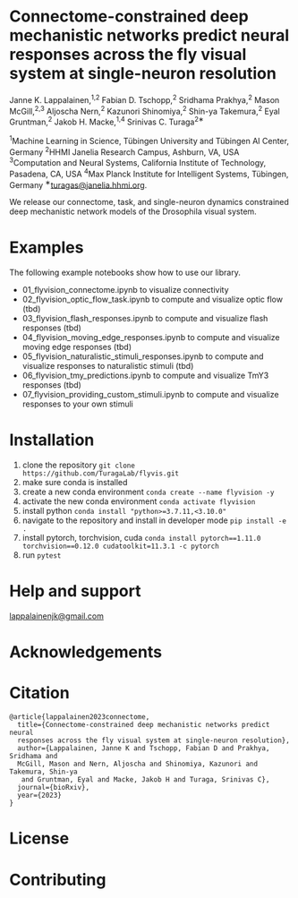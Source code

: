 # Connectome-constrained deep mechanistic networks predict neural responses across the fly visual system at single-neuron resolution

Janne K. Lappalainen,<sup>1,2</sup> Fabian D. Tschopp,<sup>2</sup> Sridhama Prakhya,<sup>2</sup> Mason McGill,<sup>2,3</sup>
Aljoscha Nern,<sup>2</sup> Kazunori Shinomiya,<sup>2</sup> Shin-ya Takemura,<sup>2</sup> Eyal Gruntman,<sup>2</sup>
Jakob H. Macke,<sup>1,4</sup> Srinivas C. Turaga<sup>2∗</sup>


<sup>1</sup>Machine Learning in Science, Tübingen University and Tübingen AI Center, Germany
<sup>2</sup>HHMI Janelia Research Campus, Ashburn, VA, USA
<sup>3</sup>Computation and Neural Systems, California Institute of Technology, Pasadena, CA, USA
<sup>4</sup>Max Planck Institute for Intelligent Systems, Tübingen, Germany
<sup>∗</sup>turagas@janelia.hhmi.org.


We release our connectome, task, and single-neuron dynamics constrained deep mechanistic network models of the Drosophila visual system.

# Examples

The following example notebooks show how to use our library.

- 01_flyvision_connectome.ipynb to visualize connectivity
- 02_flyvision_optic_flow_task.ipynb to compute and visualize optic flow (tbd)
- 03_flyvision_flash_responses.ipynb to compute and visualize flash responses (tbd)
- 04_flyvision_moving_edge_responses.ipynb to compute and visualize moving edge responses (tbd)
- 05_flyvision_naturalistic_stimuli_responses.ipynb to compute and visualize responses to naturalistic stimuli (tbd)
- 06_flyvision_tmy_predictions.ipynb to compute and visualize TmY3 responses (tbd)
- 07_flyvision_providing_custom_stimuli.ipynb to compute and visualize responses to your own stimuli

# Installation

1. clone the repository `git clone https://github.com/TuragaLab/flyvis.git`
2. make sure conda is installed
3. create a new conda environment `conda create --name flyvision -y`
4. activate the new conda environment `conda activate flyvision`
5. install python `conda install "python>=3.7.11,<3.10.0"`
6. navigate to the repository and install in developer mode `pip install -e .`
7. install pytorch, torchvision, cuda `conda install pytorch==1.11.0 torchvision==0.12.0 cudatoolkit=11.3.1 -c pytorch`
8. run `pytest`


# Help and support
lappalainenjk@gmail.com

# Acknowledgements


# Citation
```
@article{lappalainen2023connectome,
  title={Connectome-constrained deep mechanistic networks predict neural
  responses across the fly visual system at single-neuron resolution},
  author={Lappalainen, Janne K and Tschopp, Fabian D and Prakhya, Sridhama and
  McGill, Mason and Nern, Aljoscha and Shinomiya, Kazunori and Takemura, Shin-ya
   and Gruntman, Eyal and Macke, Jakob H and Turaga, Srinivas C},
  journal={bioRxiv},
  year={2023}
}
```

# License

# Contributing

